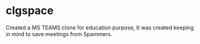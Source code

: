 # clgspace
Created a MS TEAMS clone for education purpose, It was created keeping in mind to save meetings from Spammers.
